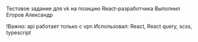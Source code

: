 Тестовое задание для vk на позицию React-разработчика
Выполнил Егоров Александр

!Важно: api работает только с vpn
Использовал: React, React query, scss, typescript
